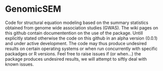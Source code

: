 # GenomicSEM

Code for structural equation modeling based on the summary statistics obtained from genome wide association studies (GWAS). The wiki pages on this github contain documentention on the use of the package. Untill explicitly stated otherwise the code on this github in an alpha version (0.0.1) and under active development. The code may thus produce undesired results on certain operating systems or when run concurrently with specific packadges or R versions. Feel free to raise issues if (or when...) the package produces undesired results, we will attempt to siftly deal with known issues. 
